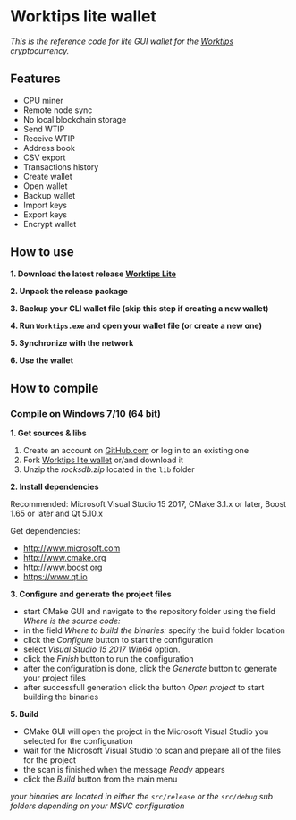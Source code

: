 # Worktips lite wallet

_This is the reference code for lite GUI wallet for the [Worktips](https://worktips.info) cryptocurrency._

## Features

- CPU miner
- Remote node sync
- No local blockchain storage
- Send WTIP
- Receive WTIP
- Address book
- CSV export
- Transactions history
- Create wallet
- Open wallet
- Backup wallet
- Import keys
- Export keys
- Encrypt wallet

## How to use

**1. Download the latest release [Worktips Lite](https://github.com/Vordas/worktips-lite-wallet/releases/)**

**2. Unpack the release package**

**3. Backup your CLI wallet file (skip this step if creating a new wallet)**

**4. Run `Worktips.exe` and open your wallet file (or create a new one)**

**5. Synchronize with the network**

**6. Use the wallet**


## How to compile

### Compile on Windows 7/10 (64 bit)

**1. Get sources & libs**

1. Create an account on [GitHub.com](github.com) or log in to an existing one
2. Fork [Worktips lite wallet](https://github.com/Vordas/worktips-lite-wallet.git) or/and download it
3. Unzip the _rocksdb.zip_ located in the `lib` folder

**2. Install dependencies**

Recommended: Microsoft Visual Studio 15 2017, CMake 3.1.x or later, Boost 1.65 or later and Qt 5.10.x

Get dependencies:
- http://www.microsoft.com
- http://www.cmake.org
- http://www.boost.org
- https://www.qt.io


**3. Configure and generate the project files**

- start CMake GUI and navigate to the repository folder using the field _Where is the source code:_
- in the field _Where to build the binaries:_ specify the build folder location
- click the _Configure_ button to start the configuration
- select _Visual Studio 15 2017 Win64_ option.
- click the _Finish_ button to run the configuration
- after the configuration is done, click the _Generate_ button to generate your project files
- after successfull generation click the button _Open project_ to start building the binaries

**5. Build**

- CMake GUI will open the project in the Microsoft Visual Studio you selected for the configuration
- wait for the Microsoft Visual Studio to scan and prepare all of the files for the project
- the scan is finished when the message _Ready_ appears
- click the _Build_ button from the main menu

_your binaries are located in either the `src/release` or the `src/debug` sub folders depending on your MSVC configuration_
